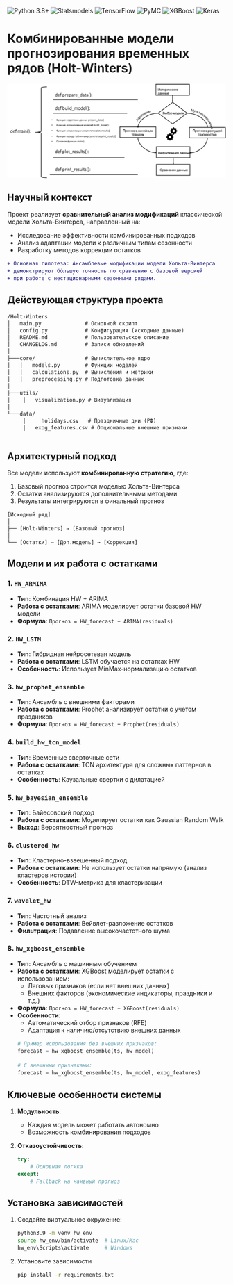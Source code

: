 ![Python 3.8+](https://img.shields.io/badge/python-3.8%2B-blue?logo=python&logoColor=white)
![Statsmodels](https://img.shields.io/badge/Statsmodels-0.14.1-8B0000?logo=mathworks&logoColor=white)
![TensorFlow](https://img.shields.io/badge/TensorFlow-2.19.0-FF6F00?logo=tensorflow)
![PyMC](https://img.shields.io/badge/PyMC-5.12.0-FFD43B?logo=python&logoColor=blue)
![XGBoost](https://img.shields.io/badge/XGBoost-2.1.4-green?logo=xgboost)
![Keras](https://img.shields.io/badge/Keras-3.10.0-D00000?logo=keras)

# Комбинированные модели прогнозирования временных рядов (Holt-Winters)
![alt text](images/pict1.png)

## Научный контекст

Проект реализует **сравнительный анализ модификаций** классической модели Хольта-Винтерса, направленный на:

- Исследование эффективности комбинированных подходов
- Анализ адаптации модели к различным типам сезонности
- Разработку методов коррекции остатков

```diff
+ Основная гипотеза: Ансамблевые модификации модели Хольта-Винтерса 
+ демонстрируют бо́льшую точность по сравнению с базовой версией 
+ при работе с нестационарными сезонными рядами.
```


## Действующая структура проекта
```
/Holt-Winters
│   main.py              # Основной скрипт
│   config.py            # Конфигурация (исходные данные)
│   README.md            # Пользовательское описание
│   CHANGELOG.md         # Записи обновлений
│
├───core/                # Вычислительное ядро
│   │   models.py        # Функции моделей
│   │   calculations.py  # Вычисления и метрики
│   │   preprocessing.py # Подготовка данных
│
├───utils/
│    │   visualization.py # Визуализация
│  
└───data/
     │     holidays.csv   # Праздничные дни (РФ)
     │   exog_features.csv # Опциональные внешние признаки
 
```

## Архитектурный подход

Все модели используют **комбинированную стратегию**, где:
1. Базовый прогноз строится моделью Хольта-Винтерса
2. Остатки анализируются дополнительными методами
3. Результаты интегрируются в финальный прогноз

```
[Исходный ряд]
│
├── [Holt-Winters] → [Базовый прогноз]
│
└── [Остатки] → [Доп.модель] → [Коррекция]
```

## Модели и их работа с остатками

### 1. `HW_ARMIMA`
- **Тип**: Комбинация HW + ARIMA
- **Работа с остатками**: ARIMA моделирует остатки базовой HW модели
- **Формула**: `Прогноз = HW_forecast + ARIMA(residuals)`

### 2. `HW_LSTM`
- **Тип**: Гибридная нейросетевая модель
- **Работа с остатками**: LSTM обучается на остатках HW
- **Особенность**: Использует MinMax-нормализацию остатков

### 3. `hw_prophet_ensemble`
- **Тип**: Ансамбль с внешними факторами
- **Работа с остатками**: Prophet анализирует остатки с учетом праздников
- **Формула**: `Прогноз = HW_forecast + Prophet(residuals)`

### 4. `build_hw_tcn_model`
- **Тип**: Временные сверточные сети
- **Работа с остатками**: TCN архитектура для сложных паттернов в остатках
- **Особенность**: Каузальные свертки с дилатацией

### 5. `hw_bayesian_ensemble`
- **Тип**: Байесовский подход
- **Работа с остатками**: Моделирует остатки как Gaussian Random Walk
- **Выход**: Вероятностный прогноз

### 6. `clustered_hw`
- **Тип**: Кластерно-взвешенный подход
- **Работа с остатками**: Не использует остатки напрямую (анализ кластеров истории)
- **Особенность**: DTW-метрика для кластеризации

### 7. `wavelet_hw`
- **Тип**: Частотный анализ
- **Работа с остатками**: Вейвлет-разложение остатков
- **Фильтрация**: Подавление высокочастотного шума

### 8. `hw_xgboost_ensemble`
- **Тип**: Ансамбль с машинным обучением
- **Работа с остатками**: XGBoost моделирует остатки с использованием:
  - Лаговых признаков (если нет внешних данных)
  - Внешних факторов (экономические индикаторы, праздники и т.д.)
- **Формула**: `Прогноз = HW_forecast + XGBoost(residuals)`
- **Особенности**:
  - Автоматический отбор признаков (RFE)
  - Адаптация к наличию/отсутствию внешних данных
  ```python
  # Пример использования без внешних признаков:
  forecast = hw_xgboost_ensemble(ts, hw_model)
  
  # С внешними признаками:
  forecast = hw_xgboost_ensemble(ts, hw_model, exog_features)

## Ключевые особенности системы

1. **Модульность**:
   - Каждая модель может работать автономно
   - Возможность комбинирования подходов

2. **Отказоустойчивость**:
   ```python
   try:
       # Основная логика
   except:
       # Fallback на наивный прогноз

## Установка зависимостей

1. Создайте виртуальное окружение:
    ```bash
    python3.9 -m venv hw_env
    source hw_env/bin/activate  # Linux/Mac
    hw_env\Scripts\activate     # Windows

2. Установите зависимости
    ```bash
   pip install -r requirements.txt
